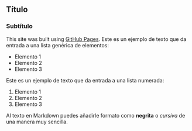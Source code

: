 ## Título
### Subtítulo
This site was built using [GitHub Pages](https://pages.github.com/).
Este es un ejemplo de texto que da entrada a una lista genérica de elementos:

- Elemento 1
- Elemento 2
- Elemento 3

Este es un ejemplo de texto que da entrada a una lista numerada:

1. Elemento 1
2. Elemento 2
3. Elemento 3

Al texto en Markdown puedes añadirle formato como **negrita** o *cursiva* de una manera muy sencilla.
